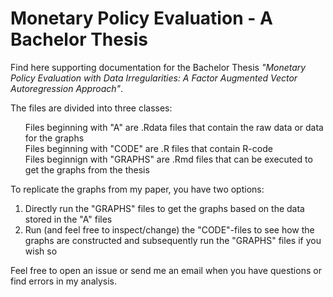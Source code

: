 # Monetary Policy Evaluation - A Bachelor Thesis

Find here supporting documentation for the Bachelor Thesis *"Monetary Policy Evaluation with Data Irregularities: A Factor Augmented Vector Autoregression Approach"*.

The files are divided into three classes:
<ul style="list-style-type:none;">
  <li> Files beginning with "A" are .Rdata files that contain the raw data or data for the graphs</li>
  <li> Files beginning with "CODE" are .R files that contain R-code</li>
  <li> Files beginnign with "GRAPHS" are .Rmd files that can be executed to get the graphs from the thesis</li>
 </ul>

To replicate the graphs from my paper, you have two options:
<ol>
  <li> Directly run the "GRAPHS" files to get the graphs based on the data stored in the "A" files</li>
  <li> Run (and feel free to inspect/change) the "CODE"-files to see how the graphs are constructed and subsequently run the "GRAPHS" files if you wish so </li>
</ol>

Feel free to open an issue or send me an email when you have questions or find errors in my analysis.

